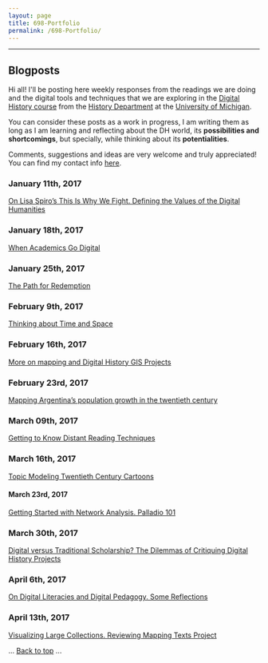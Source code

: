 ```yaml
---
layout: page
title: 698-Portfolio
permalink: /698-Portfolio/
---
```


---

## Blogposts


Hi all! I'll be posting here weekly responses from the readings we are doing and the digital tools and techniques that we are exploring in the [Digital History course](http://fredgibbs.net/courses/digital-methods/schedule.html) from the [History Department](https://lsa.umich.edu/history) at the [University of Michigan](https://www.umich.edu/).

You can consider these posts as a work in progress, I am writing them as long as I am learning and reflecting about the DH world, its **possibilities and shortcomings**, but specially, while thinking  about its **potentialities**.

Comments, suggestions and ideas are very welcome and truly appreciated! You can find my contact info [here](/cv/).

### January 11th, 2017

<a href="/blogposts/Spiro-Post1.html" target="_blank"> On Lisa Spiro’s This Is Why We Fight. Defining the Values of the Digital Humanities</a>

### January 18th, 2017

<a href="/blogposts/Digital-Identities-Post.html" target="_blank">When Academics Go Digital</a>

### January 25th, 2017

<a href="/blogposts/The-Path-Post.html" target="_blank">The Path for Redemption</a>

### February 9th, 2017

<a href="/blogposts/GIS-Post.html" target="_blank">Thinking about Time and Space</a>

### February 16th, 2017

<a href="/blogposts/DH-GSI-Projects.html" target="_blank">More on mapping and Digital History GIS Projects</a>

### February 23rd, 2017

<a href="/blogposts/Mapping.html" target="_blank">Mapping Argentina’s population growth in the twentieth century</a>

### March 09th, 2017

<a href="/blogposts/Text-Mining.html" target="_blank">Getting to Know Distant Reading Techniques</a>

### March 16th, 2017

<a href="/blogposts/Topic-Modeling.html" target="_blank">Topic Modeling Twentieth Century Cartoons</a>

#### March 23rd, 2017

<a href="/blogposts/Network-Analysis.html" target="_blank">Getting Started with Network Analysis. Palladio 101</a>

### March 30th, 2017

<a href="/blogposts/Critiquing-DH.html" target="_blank">Digital versus Traditional Scholarship? The Dilemmas of Critiquing Digital History Projects</a>

### April 6th, 2017

<a href="/blogposts/Digital-Pedagogy.html" target="_blank">On Digital Literacies and Digital Pedagogy. Some Reflections</a>

### April 13th, 2017

<a href="/blogposts/DH-Review.html" target="_blank">Visualizing Large Collections. Reviewing Mapping Texts Project</a>

<body id="top">
  ...
  <a href="#top">Back to top</a>
  ...
</body>
